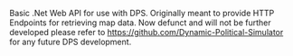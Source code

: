 Basic .Net Web API for use with DPS. Originally meant to provide HTTP Endpoints for retrieving map data. Now defunct and will not be further developed please refer to https://github.com/Dynamic-Political-Simulator for any future DPS development.

